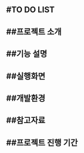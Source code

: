 #TO DO LIST
------------

##프로젝트 소개
------------

##기능 설명
------------

##실행화면
------------

##개발환경
------------

##참고자료
------------

##프로젝트 진행 기간
------------
